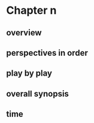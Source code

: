 # Chapter n

## overview


## perspectives in order


## play by play


## overall synopsis


## time
